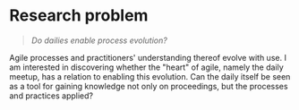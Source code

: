 
# Research problem

> *Do dailies enable process evolution?*

Agile processes and practitioners' understanding thereof evolve with use. I am interested in discovering whether the "heart" of agile, namely the daily meetup, has a relation to enabling this evolution. Can the daily itself be seen as a tool for gaining knowledge not only on proceedings, but the processes and practices applied?
